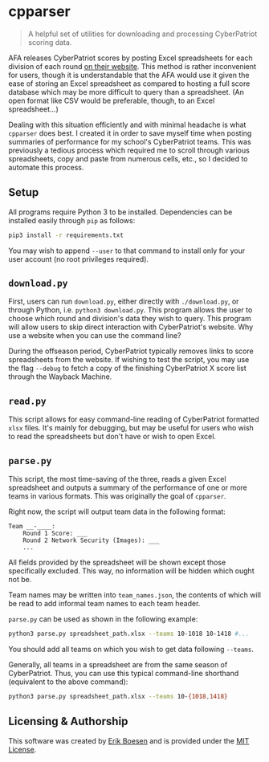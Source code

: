 # cpparser
> A helpful set of utilities for downloading and processing CyberPatriot scoring data.

AFA releases CyberPatriot scores by posting Excel spreadsheets for each division of each round [on their website](http://www.uscyberpatriot.org/competition/current-competition/scores). This method is rather inconvenient for users, though it is understandable that the AFA would use it given the ease of storing an Excel spreadsheet as compared to hosting a full score database which may be more difficult to query than a spreadsheet. (An open format like CSV would be preferable, though, to an Excel spreadsheet...)

Dealing with this situation efficiently and with minimal headache is what `cpparser` does best. I created it in order to save myself time when posting summaries of performance for my school's CyberPatriot teams. This was previously a tedious process which required me to scroll through various spreadsheets, copy and paste from numerous cells, etc., so I decided to automate this process.

## Setup
All programs require Python 3 to be installed. Dependencies can be installed easily through `pip` as follows:
```sh
pip3 install -r requirements.txt
```
You may wish to append `--user` to that command to install only for your user account (no root privileges required).

## `download.py`
First, users can run `download.py`, either directly with `./download.py`, or through Python, i.e. `python3 download.py`. This program allows the user to choose which round and division's data they wish to query. This program will allow users to skip direct interaction with CyberPatriot's website. Why use a website when you can use the command line?

During the offseason period, CyberPatriot typically removes links to score spreadsheets from the website. If wishing to test the script, you may use the flag `--debug` to fetch a copy of the finishing CyberPatriot X score list through the Wayback Machine.

## `read.py`
This script allows for easy command-line reading of CyberPatriot formatted `xlsx` files. It's mainly for debugging, but may be useful for users who wish to read the spreadsheets but don't have or wish to open Excel.

## `parse.py`
This script, the most time-saving of the three, reads a given Excel spreadsheet and outputs a summary of the performance of one or more teams in various formats. This was originally the goal of `cpparser`.

Right now, the script will output team data in the following format:
```
Team __-____:
    Round 1 Score: ___
    Round 2 Network Security (Images): ___
    ...
```
All fields provided by the spreadsheet will be shown except those specifically excluded. This way, no information will be hidden which ought not be.

Team names may be written into `team_names.json`, the contents of which will be read to add informal team names to each team header.

`parse.py` can be used as shown in the following example:
```sh
python3 parse.py spreadsheet_path.xlsx --teams 10-1018 10-1418 #...
```
You should add all teams on which you wish to get data following `--teams`.

Generally, all teams in a spreadsheet are from the same season of CyberPatriot. Thus, you can use this typical command-line shorthand (equivalent to the above command):
```sh
python3 parse.py spreadsheet_path.xlsx --teams 10-{1018,1418}
```

## Licensing & Authorship
This software was created by [Erik Boesen](https://github.com/ErikBoesen) and is provided under the [MIT License](LICENSE).
